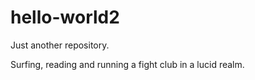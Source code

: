 # hello-world2
Just another repository.

Surfing, reading and running a fight club in a lucid realm. 
